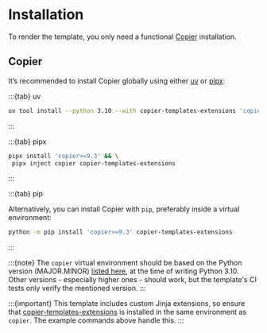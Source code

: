 # Installation

To render the template, you only need a functional [Copier][copier-docs] installation.

## Copier

It’s recommended to install Copier globally using either [uv][uv-docs] or [pipx][pipx-docs]:

:::{tab} uv


```bash
uv tool install --python 3.10 --with copier-templates-extensions 'copier>=9.3'
```
:::

:::{tab} pipx

```bash
pipx install 'copier>=9.3' && \
 pipx inject copier copier-templates-extensions
```
:::

:::{tab} pip

Alternatively, you can install Copier with `pip`, preferably inside a virtual environment:

```bash
python -m pip install 'copier>=9.3' copier-templates-extensions
```
:::

:::{note}
The `copier` virtual environment should be based on the Python version (MAJOR.MINOR) [listed here](https://github.com/saltstack/salt/blob/master/cicd/shared-gh-workflows-context.yml), at the time of writing Python 3.10. Other versions - especially higher ones - should work, but the template's CI tests only verify the mentioned version.
:::

:::{important}
This template includes custom Jinja extensions, so ensure that [copier-templates-extensions][copier-templates-extensions] is installed in the same environment as `copier`. The example commands above handle this.
:::

[copier-docs]: https://copier.readthedocs.io/en/stable/
[copier-multiselect-pr]: https://github.com/copier-org/copier/pull/1386
[copier-templates-extensions]: https://github.com/copier-org/copier-templates-extensions
[pipx-docs]: https://pipx.pypa.io/stable/
[uv-docs]: https://docs.astral.sh/uv/
